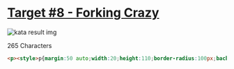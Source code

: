 # [Target #8 - Forking Crazy](https://cssbattle.dev/play/8)

![kata result img](https://cssbattle.dev/targets/8.png)

265 Characters

```HTML
<p><style>p{margin:50 auto;width:20;height:110;border-radius:100px;background:#6592CF;box-shadow:20px 0 #060F55,-20px 0#060F55,40px 0#6592CF,-40px 0#6592CF,60px 0#060F55,-60px 0#060F55,0 -190px 0 100px#6592CF,0 30px 0 60px#060F55,0 150px 0#060F55,0 0 0 400px#6592CF
```
